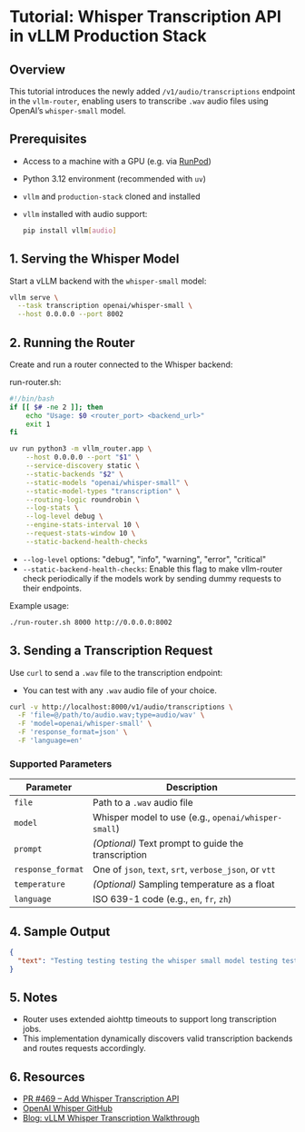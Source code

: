 # Tutorial: Whisper Transcription API in vLLM Production Stack

## Overview

This tutorial introduces the newly added `/v1/audio/transcriptions` endpoint in the `vllm-router`, enabling users to transcribe `.wav` audio files using OpenAI’s `whisper-small` model.

## Prerequisites

* Access to a machine with a GPU (e.g. via [RunPod](https://runpod.io/))
* Python 3.12 environment (recommended with `uv`)
* `vllm` and `production-stack` cloned and installed
* `vllm` installed with audio support:

  ```bash
  pip install vllm[audio]
  ```

## 1. Serving the Whisper Model

Start a vLLM backend with the `whisper-small` model:

```bash
vllm serve \
  --task transcription openai/whisper-small \
  --host 0.0.0.0 --port 8002
```

## 2. Running the Router

Create and run a router connected to the Whisper backend:

run-router.sh:

```bash
#!/bin/bash
if [[ $# -ne 2 ]]; then
    echo "Usage: $0 <router_port> <backend_url>"
    exit 1
fi

uv run python3 -m vllm_router.app \
    --host 0.0.0.0 --port "$1" \
    --service-discovery static \
    --static-backends "$2" \
    --static-models "openai/whisper-small" \
    --static-model-types "transcription" \
    --routing-logic roundrobin \
    --log-stats \
    --log-level debug \
    --engine-stats-interval 10 \
    --request-stats-window 10 \
    --static-backend-health-checks
```

* `--log-level` options: "debug", "info", "warning", "error", "critical"
* `--static-backend-health-checks`: Enable this flag to make vllm-router check periodically if the models work by sending dummy requests to their endpoints.

Example usage:

```bash
./run-router.sh 8000 http://0.0.0.0:8002
```

## 3. Sending a Transcription Request

Use `curl` to send a `.wav` file to the transcription endpoint:

* You can test with any `.wav` audio file of your choice.

```bash
curl -v http://localhost:8000/v1/audio/transcriptions \
  -F 'file=@/path/to/audio.wav;type=audio/wav' \
  -F 'model=openai/whisper-small' \
  -F 'response_format=json' \
  -F 'language=en'
```

### Supported Parameters

| Parameter         | Description                                            |
| ----------------- | ------------------------------------------------------ |
| `file`            | Path to a `.wav` audio file                            |
| `model`           | Whisper model to use (e.g., `openai/whisper-small`)    |
| `prompt`          | *(Optional)* Text prompt to guide the transcription    |
| `response_format` | One of `json`, `text`, `srt`, `verbose_json`, or `vtt` |
| `temperature`     | *(Optional)* Sampling temperature as a float           |
| `language`        | ISO 639-1 code (e.g., `en`, `fr`, `zh`)                |

## 4. Sample Output

```json
{
  "text": "Testing testing testing the whisper small model testing testing testing the audio transcription function testing testing testing the whisper small model"
}
```

## 5. Notes

* Router uses extended aiohttp timeouts to support long transcription jobs.
* This implementation dynamically discovers valid transcription backends and routes requests accordingly.

## 6. Resources

* [PR #469 – Add Whisper Transcription API](https://github.com/vllm-project/production-stack/pull/469)
* [OpenAI Whisper GitHub](https://github.com/openai/whisper)
* [Blog: vLLM Whisper Transcription Walkthrough](https://davidgao7.github.io/posts/vllm-v1-whisper-transcription/)
